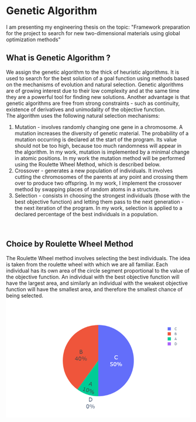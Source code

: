 # Genetic Algorithm
I am presenting my engineering thesis on the topic: "Framework preparation for the project to search for new two-dimensional materials using global optimization methods" 
<br/>
## What is Genetic Algorithm ? 
We assign the genetic algorithm to the thick of heuristic algorithms. It is used to search for the best solution of a goal function using methods based on the mechanisms of evolution and natural selection. Genetic algorithms are of growing interest due to their low complexity and at the same time they are a powerful tool for finding new solutions. Another advantage is that genetic algorithms are free from strong constraints - such as continuity, existence of derivatives and unimodality of the objective function.
<br/>
The algorithm uses the following natural selection mechanisms:
1. Mutation - involves randomly changing one gene in a chromosome. A mutation increases the diversity of genetic material. The probability of a mutation occurring is declared at the start of the program. Its value should not be too high, because too much randomness will appear in the algorithm. In my work, mutation is implemented by a minimal change in atomic positions. In my work the mutation method will be performed using the Roulette Wheel Method, which is described below. 
2. Crossover - generates a new population of individuals. It involves cutting the chromosomes of the parents at any point and crossing them over to produce two offspring. In my work, I implement the crossover method by swapping places of random atoms in a structure.
3. Selection - consists in choosing the strongest individuals (those with the best objective function) and letting them pass to the next generation - the next iteration of the program. In my work, selection is applied to a declared percentage of the best individuals in a population.
<br/>

## Choice by Roulette Wheel Method
The Roulette Wheel method involves selecting the best individuals. The idea is taken from the roulette wheel with which we are all familiar. Each individual has its own area of the circle segment proportional to the value of the objective function. An individual with the best objective function will have the largest area, and similarly an individual with the weakest objective function will have the smallest area, and therefore the smallest chance of being selected.
<br/>
![](https://github.com/MichalStachowicz/genetic-algorithm/blob/main/Images/MetodaKolaRuletki.png)
